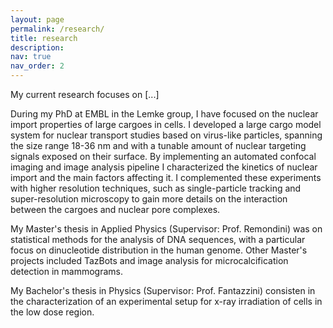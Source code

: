 ```yaml
---
layout: page
permalink: /research/
title: research
description:
nav: true
nav_order: 2
---
```


My current research focuses on [...]

During my PhD at EMBL in the Lemke group, I have focused on the nuclear import properties of large cargoes in cells. I developed a large cargo model system for nuclear transport studies based on virus-like particles, spanning the size range 18-36 nm and with a tunable amount of nuclear targeting signals exposed on their surface. By implementing an automated confocal imaging and image analysis pipeline I characterized the kinetics of nuclear import and the main factors affecting it. I complemented these experiments with higher resolution techniques, such as single-particle tracking and super-resolution microscopy to gain more details on the interaction between the cargoes and nuclear pore complexes. 

My Master's thesis in Applied Physics (Supervisor: Prof. Remondini) was on statistical methods for the analysis of DNA sequences, with a particular focus on dinucleotide distribution in the human genome. Other Master's projects included TazBots and image analysis for microcalcification detection in mammograms. 

My Bachelor's thesis in Physics (Supervisor: Prof. Fantazzini) consisten in the characterization of an experimental setup for x-ray irradiation of cells in the low dose region. 
